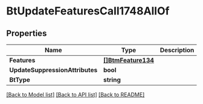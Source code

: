# BtUpdateFeaturesCall1748AllOf

## Properties

Name | Type | Description | Notes
------------ | ------------- | ------------- | -------------
**Features** | [**[]BtmFeature134**](BTMFeature-134.md) |  | [optional] 
**UpdateSuppressionAttributes** | **bool** |  | [optional] 
**BtType** | **string** |  | [optional] 

[[Back to Model list]](../README.md#documentation-for-models) [[Back to API list]](../README.md#documentation-for-api-endpoints) [[Back to README]](../README.md)


